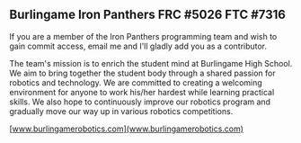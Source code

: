 ## Burlingame Iron Panthers FRC #5026 FTC #7316
If you are a member of the Iron Panthers programming team and wish to gain commit access, email me and I'll gladly add you as a contributor.

The team's mission is to enrich the student mind at Burlingame High School. We aim to bring together the student body through a shared passion for robotics and technology. We are committed to creating a welcoming environment for anyone to work his/her hardest while learning practical skills. We also hope to continuously improve our robotics program and gradually move our way up in various robotics competitions.

[www.burlingamerobotics.com](www.burlingamerobotics.com)
